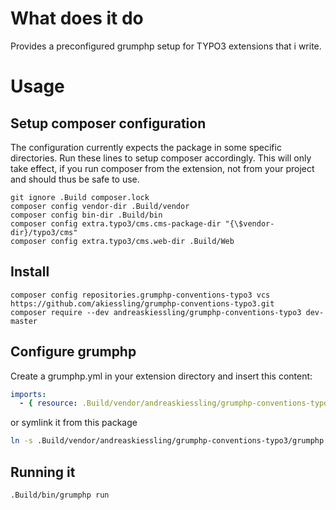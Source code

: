 # What does it do

Provides a preconfigured grumphp setup for TYPO3 extensions that i write.   

# Usage

## Setup composer configuration

The configuration currently expects the package in some specific directories. Run these lines to setup composer accordingly. This will only take effect, if you run composer from the extension, not from your project and should thus be safe to use.

~~~shell
git ignore .Build composer.lock
composer config vendor-dir .Build/vendor
composer config bin-dir .Build/bin
composer config extra.typo3/cms.cms-package-dir "{\$vendor-dir}/typo3/cms"
composer config extra.typo3/cms.web-dir .Build/Web
~~~

## Install

~~~shell
composer config repositories.grumphp-conventions-typo3 vcs https://github.com/akiessling/grumphp-conventions-typo3.git
composer require --dev andreaskiessling/grumphp-conventions-typo3 dev-master
~~~

## Configure grumphp

Create a grumphp.yml in your extension directory and insert this content:
~~~yaml
imports:
  - { resource: .Build/vendor/andreaskiessling/grumphp-conventions-typo3/grumphp.yml }
~~~
or symlink it from this package
~~~bash
ln -s .Build/vendor/andreaskiessling/grumphp-conventions-typo3/grumphp.yml .
~~~

## Running it

~~~shell
.Build/bin/grumphp run
~~~
